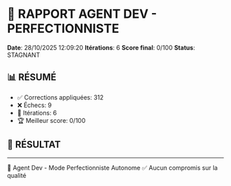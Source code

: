# 🔧 RAPPORT AGENT DEV - PERFECTIONNISTE

**Date**: 28/10/2025 12:09:20
**Itérations**: 6
**Score final**: 0/100
**Status**: STAGNANT

## 📊 RÉSUMÉ

- ✅ Corrections appliquées: 312
- ❌ Échecs: 9
- 🔄 Itérations: 6
- 🏆 Meilleur score: 0/100

## 🎯 RÉSULTAT





---

🤖 Agent Dev - Mode Perfectionniste Autonome
✅ Aucun compromis sur la qualité

